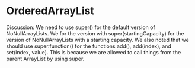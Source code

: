 # OrderedArrayList

Discussion:
  We need to use super() for the default version of NoNullArrayLists<T>.
  We for the version with super(startingCapacity) for the version of NoNullArrayLists with a starting capacity.
  We also noted that we should use super.function() for the functions add(), add(index), and set(index, value). This is because we are allowed to call things from the parent ArrayList by using super.
  
